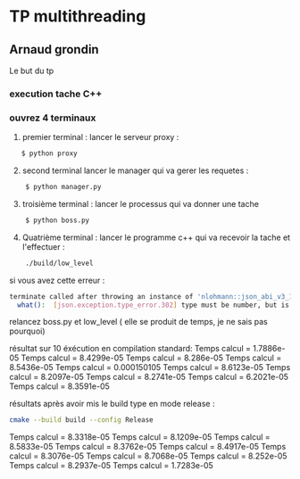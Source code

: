 # TP multithreading
## Arnaud grondin

Le but du tp

### execution tache C++
### ouvrez 4 terminaux


1) premier terminal : lancer le serveur proxy :
```bash
   $ python proxy
```
2) second terminal lancer le manager qui va gerer les requetes :
```bash
    $ python manager.py
```
3) troisième terminal : lancer le processus qui va donner une tache
```bash
    $ python boss.py
```
4) Quatrième terminal :  lancer le programme c++ qui va recevoir la tache et l'effectuer :
```bash
    ./build/low_level
```
si vous avez cette erreur :
```bash
terminate called after throwing an instance of 'nlohmann::json_abi_v3_11_3::detail::type_error'
  what():  [json.exception.type_error.302] type must be number, but is null
```
relancez boss.py et low_level ( elle se produit de temps, je ne sais pas pourquoi)


résultat sur 10 éxécution en compilation standard:
Temps calcul  = 1.7886e-05
Temps calcul  = 8.4299e-05
Temps calcul  = 8.286e-05
Temps calcul  = 8.5436e-05
Temps calcul  = 0.000150105
Temps calcul  = 8.6123e-05
Temps calcul  = 8.2097e-05
Temps calcul  = 8.2741e-05
Temps calcul  = 6.2021e-05
Temps calcul  = 8.3591e-05


résultats après avoir mis le build type en mode release :
```bash
cmake --build build --config Release
```
Temps calcul  = 8.3318e-05
Temps calcul  = 8.1209e-05
Temps calcul  = 8.5833e-05
Temps calcul  = 8.3762e-05
Temps calcul  = 8.4917e-05
Temps calcul  = 8.3076e-05
Temps calcul  = 8.7068e-05
Temps calcul  = 8.252e-05
Temps calcul  = 8.2937e-05
Temps calcul  = 1.7283e-05
